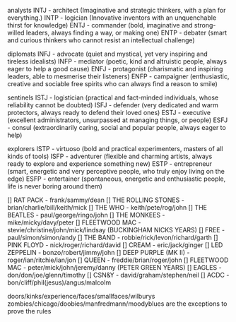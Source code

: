 analysts
INTJ - architect (Imaginative and strategic thinkers, with a plan for everything.)
INTP - logician (Innovative inventors with an unquenchable thirst for knowledge)
ENTJ - commander (bold, imaginative and strong-willed leaders, always finding a way, or making one)
ENTP - debater (smart and curious thinkers who cannot resist an intellectual challenge)

diplomats
INFJ - advocate (quiet and mystical, yet very inspiring and tireless idealists)
INFP - mediator (poetic, kind and altruistic people, always eager to help a good cause)
ENFJ - protagonist (charismatic and inspiring leaders, able to mesmerise their listeners)
ENFP - campaigner (enthusiastic, creative and sociable free spirits who can always find a reason to smile)

sentinels
ISTJ - logistician (practical and fact-minded individuals, whose reliability cannot be doubted)
ISFJ - defender (very dedicated and warm protectors, always ready to defend their loved ones)
ESTJ - executive (excellent administrators, unsurpassed at managing things, or people)
ESFJ - consul (extraordinarily caring, social and popular people, always eager to help)

explorers
ISTP - virtuoso (bold and practical experimenters, masters of all kinds of tools)
ISFP - adventurer (flexible and charming artists, always ready to explore and experience something new)
ESTP - entrepreneur (smart, energetic and very perceptive people, who truly enjoy living on the edge)
ESFP - entertainer (spontaneous, energetic and enthusiastic people, life is never boring around them)

[] RAT PACK - frank/sammy/dean
[] THE ROLLING STONES - brian/charlie/bill/keith/mick
[] THE WHO - keith/pete/rog/john
[] THE BEATLES - paul/george/ringo/john
[] THE MONKEES - mike/micky/davy/peter
[] FLEETWOOD MAC - stevie/christine/john/mick/lindsay (BUCKINGHAM NICKS YEARS)
[] FREE - paul/simon/simon/andy
[] THE BAND - robbie/rick/levon/richard/garth
[] PINK FLOYD - nick/roger/richard/david
[] CREAM - eric/jack/ginger
[] LED ZEPPELIN - bonzo/robert/jimmy/john
[] DEEP PURPLE (MK II) - roger/ian/ritchie/ian/jon
[] QUEEN - freddie/brian/roger/john
[] FLEETWOOD MAC - peter/mick/john/jeremy/danny (PETER GREEN YEARS)
[] EAGLES - don/don/joe/glenn/timothy
[] CSN&Y - david/graham/stephen/neil
[] ACDC - bon/cliff/phil(jesus)/angus/malcolm

doors/kinks/experience/faces/smallfaces/wilburys
zombies/chicago/doobies/manfredmann/moodyblues are the exceptions to prove the rules
